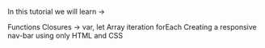In this tutorial we will learn ->

Functions
Closures -> var, let
Array iteration forEach
Creating a responsive nav-bar using only HTML and CSS